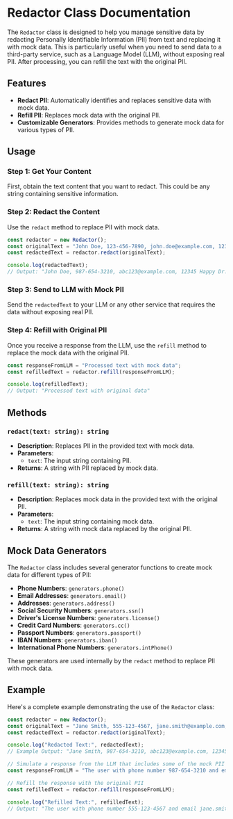 # Redactor Class Documentation

The `Redactor` class is designed to help you manage sensitive data by redacting Personally Identifiable Information (PII) from text and replacing it with mock data. This is particularly useful when you need to send data to a third-party service, such as a Language Model (LLM), without exposing real PII. After processing, you can refill the text with the original PII.

## Features

- **Redact PII**: Automatically identifies and replaces sensitive data with mock data.
- **Refill PII**: Replaces mock data with the original PII.
- **Customizable Generators**: Provides methods to generate mock data for various types of PII.

## Usage

### Step 1: Get Your Content

First, obtain the text content that you want to redact. This could be any string containing sensitive information.

### Step 2: Redact the Content

Use the `redact` method to replace PII with mock data.

```typescript
const redactor = new Redactor();
const originalText = "John Doe, 123-456-7890, john.doe@example.com, 123 Main St, Anytown, CA 12345";
const redactedText = redactor.redact(originalText);

console.log(redactedText);
// Output: "John Doe, 987-654-3210, abc123@example.com, 12345 Happy Dr., Pine Forrest, CA 54321"
```

### Step 3: Send to LLM with Mock PII

Send the `redactedText` to your LLM or any other service that requires the data without exposing real PII.

### Step 4: Refill with Original PII

Once you receive a response from the LLM, use the `refill` method to replace the mock data with the original PII.

```typescript
const responseFromLLM = "Processed text with mock data";
const refilledText = redactor.refill(responseFromLLM);

console.log(refilledText);
// Output: "Processed text with original data"
```

## Methods

### `redact(text: string): string`

- **Description**: Replaces PII in the provided text with mock data.
- **Parameters**: 
  - `text`: The input string containing PII.
- **Returns**: A string with PII replaced by mock data.

### `refill(text: string): string`

- **Description**: Replaces mock data in the provided text with the original PII.
- **Parameters**: 
  - `text`: The input string containing mock data.
- **Returns**: A string with mock data replaced by the original PII.

## Mock Data Generators

The `Redactor` class includes several generator functions to create mock data for different types of PII:

- **Phone Numbers**: `generators.phone()`
- **Email Addresses**: `generators.email()`
- **Addresses**: `generators.address()`
- **Social Security Numbers**: `generators.ssn()`
- **Driver's License Numbers**: `generators.license()`
- **Credit Card Numbers**: `generators.cc()`
- **Passport Numbers**: `generators.passport()`
- **IBAN Numbers**: `generators.iban()`
- **International Phone Numbers**: `generators.intPhone()`

These generators are used internally by the `redact` method to replace PII with mock data.

## Example

Here's a complete example demonstrating the use of the `Redactor` class:

```typescript
const redactor = new Redactor();
const originalText = "Jane Smith, 555-123-4567, jane.smith@example.com, 456 Elm St, Springfield, IL 62704";
const redactedText = redactor.redact(originalText);

console.log("Redacted Text:", redactedText);
// Example Output: "Jane Smith, 987-654-3210, abc123@example.com, 12345 Happy Dr., Pine Forrest, CA 54321"

// Simulate a response from the LLM that includes some of the mock PII
const responseFromLLM = "The user with phone number 987-654-3210 and email abc123@example.com has been processed.";

// Refill the response with the original PII
const refilledText = redactor.refill(responseFromLLM);

console.log("Refilled Text:", refilledText);
// Output: "The user with phone number 555-123-4567 and email jane.smith@example.com has been processed."
```
